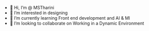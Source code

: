 - 👋 Hi, I’m @ MSTharini
- 👀 I’m interested in designing
- 🌱 I’m currently learning Front end development and AI & Ml
- 💞️ I’m looking to collaborate on Working in a Dynamic Environment
  
<!---
MSTharini/MSTharini is a ✨ special ✨ repository because its `README.md` (this file) appears on your GitHub profile.
You can click the Preview link to take a look at your changes.
--->

